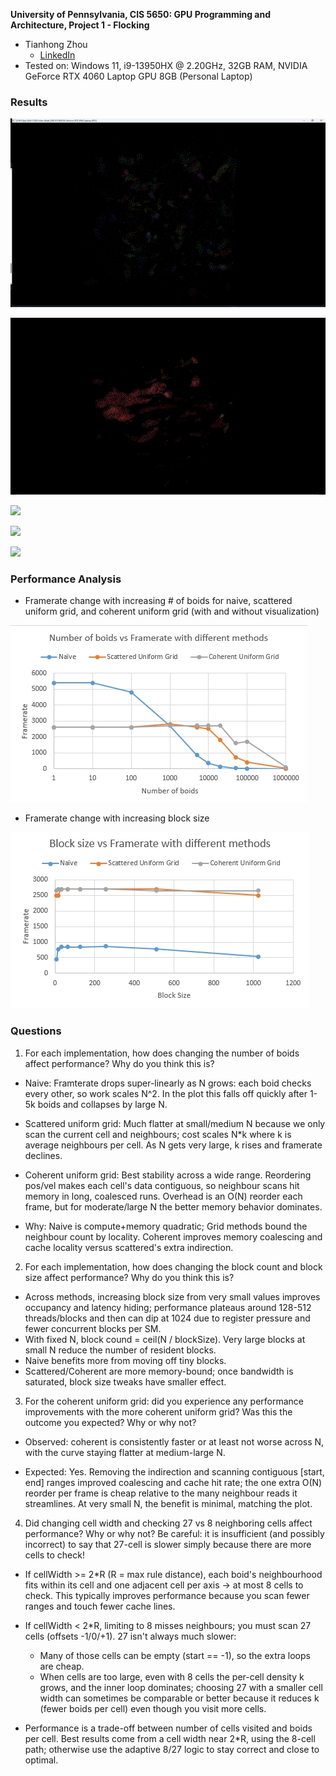 **University of Pennsylvania, CIS 5650: GPU Programming and Architecture,
Project 1 - Flocking**

* Tianhong Zhou
  * [LinkedIn](https://www.linkedin.com/in/tianhong-zhou-b559aa159/)
* Tested on: Windows 11, i9-13950HX @ 2.20GHz, 32GB RAM, NVIDIA GeForce RTX 4060 Laptop GPU 8GB (Personal Laptop)

### Results

![](images/boid.png)

![](images/boid1.gif)

![](images/boid2.gif)

![](images/boid3.gif)

![](images/boid4.gif)

### Performance Analysis

- Framerate change with increasing # of boids for naive, scattered uniform grid, and coherent uniform grid (with and without visualization)

![](images/framterateVSnumber.png)

- Framerate change with increasing block size

![](images/framterateVSblocksize.png)

### Questions

1. For each implementation, how does changing the number of boids affect performance? Why do you think this is?

- Naive: Framterate drops super-linearly as N grows: each boid checks every other, so work scales N^2. In the plot this falls off quickly after 1-5k boids and collapses by large N.
- Scattered uniform grid: Much flatter at small/medium N because we only scan the current cell and neighbours; cost scales N*k where k is average neighbours per cell. As N gets very large, k rises and framerate declines.
- Coherent uniform grid: Best stability across a wide range. Reordering pos/vel makes each cell's data contiguous, so neighbour scans hit memory in long, coalesced runs. Overhead is an O(N) reorder each frame, but for moderate/large N the better memory behavior dominates.

- Why: Naive is compute+memory quadratic; Grid methods bound the neighbour count by locality. Coherent improves memory coalescing and cache locality versus scattered's extra indirection.

2. For each implementation, how does changing the block count and block size affect performance? Why do you think this is?

- Across methods, increasing block size from very small values improves occupancy and latency hiding; performance plateaus around 128-512 threads/blocks and then can dip at 1024 due to register pressure and fewer concurrent blocks per SM.
- With fixed N, block cound = ceil(N / blockSize). Very large blocks at small N reduce the number of resident blocks.
- Naive benefits more from moving off tiny blocks.
- Scattered/Coherent are more memory-bound; once bandwidth is saturated, block size tweaks have smaller effect.

3. For the coherent uniform grid: did you experience any performance improvements with the more coherent uniform grid? Was this the outcome you expected? Why or why not?

- Observed: coherent is consistently faster or at least not worse across N, with the curve staying flatter at medium-large N.

- Expected: Yes. Removing the indirection and scanning contiguous [start, end] ranges improved coalescing and cache hit rate; the one extra O(N) reorder per frame is cheap relative to the many neighbour reads it streamlines. At very small N, the benefit is minimal, matching the plot.

4. Did changing cell width and checking 27 vs 8 neighboring cells affect performance? Why or why not? Be careful: it is insufficient (and possibly incorrect) to say that 27-cell is slower simply because there are more cells to check!

- If cellWidth >= 2*R (R = max rule distance), each boid's neighbourhood fits within its cell and one adjacent cell per axis -> at most 8 cells to check. This typically improves performance because you scan fewer ranges and touch fewer cache lines.

- If cellWidth < 2*R, limiting to 8 misses neighbours; you must scan 27 cells (offsets -1/0/+1). 27 isn't always much slower:
  
  - Many of those cells can be empty (start == -1), so the extra loops are cheap.
  - When cells are too large, even with 8 cells the per-cell density k grows, and the inner loop dominates; choosing 27 with a smaller cell width can sometimes be comparable or better because it reduces k (fewer boids per cell) even though you visit more cells.

- Performance is a trade-off between number of cells visited and boids per cell. Best results come from a cell width near 2*R, using the 8-cell path; otherwise use the adaptive 8/27 logic to stay correct and close to optimal.